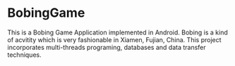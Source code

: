 # BobingGame
This is a Bobing Game Application implemented in Android. Bobing is a kind of acvitity which is very fashionable in Xiamen, Fujian, China. This project incorporates multi-threads programing, databases and data transfer techniques. 
